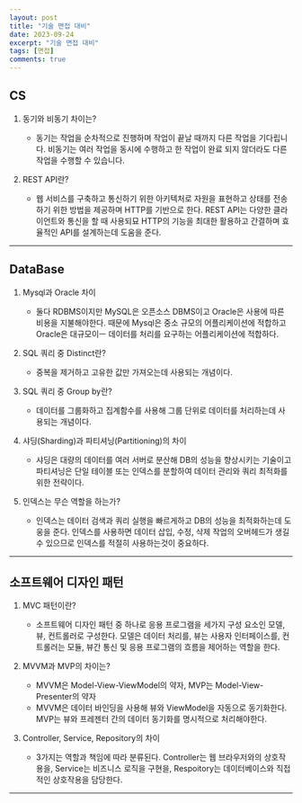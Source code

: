 ```yaml
---
layout: post
title: "기술 면접 대비"
date: 2023-09-24
excerpt: "기술 면접 대비"
tags: [면접]
comments: true
---
```


## CS

1. 동기와 비동기 차이는? 

    * 동기는 작업을 순차적으로 진행하며 작업이 끝날 때까지 다른 작업을 기다립니다. 비동기는 여러 작업을 동시에 수행하고 한 작업이 완료 되지 않더라도 다른 작업을 수행할 수 있습니다. 

2. REST API란?

    * 웹 서비스를 구축하고 통신하기 위한 아키텍처로 자원을 표현하고 상태를 전송하기 위한 방법을 제공하며 HTTP를 기반으로 한다. REST API는 다양한 클라이언트와 통신을 할 때 사용되묘 HTTP의 기능을 최대한 활용하고 간결하며 효율적인 API를 설계하는데 도움을 준다. 


---


## DataBase

1. Mysql과 Oracle 차이

    * 둘다 RDBMS이지만 MySQL은 오픈소스 DBMS이고 Oracle은 사용에 따른 비용을 지불해야한다. 때문에 Mysql은 중소 규모의 어플리케이션에 적합하고 Oracle은 대규모이ㅡ 데이터를 처리를 요구하는 어플리케이션에 적합하다. 

2. SQL 쿼리 중 Distinct란? 

    * 중복을 제거하고 고유한 값만 가져오는데 사용되는 개념이다. 

3. SQL 쿼리 중 Group by란? 

    * 데이터를 그룹화하고 집계함수를 사용해 그룹 단위로 데이터를 처리하는데 사용되는 개념이다. 

4. 샤딩(Sharding)과 파티셔닝(Partitioning)의 차이 

    * 샤딩은 대량의 데이터를 여러 서버로 분산해 DB의 성능을 향상시키는 기술이고 파티셔닝은 단일 테이블 또는 인덱스를 분할하여 데이터 관리와 쿼리 최적화를 위한 전략이다. 

5. 인덱스는 무슨 역할을 하는가?

    * 인덱스는 데이터 검색과 쿼리 실행을 빠르게하고 DB의 성능을 최적화하는데 도웅을 준다. 인덱스를 사용하면 데이터 삽입, 수정, 삭제 작업의 오버헤드가 생길 수 있으므로 인덱스를 적절히 사용하는것이 중요하다. 

---

## 소프트웨어 디자인 패턴

1. MVC 패턴이란?  

    * 소프트웨어 디자인 패턴 중 하나로 응용 프로그램을 세가지 구성 요소인 모델, 뷰, 컨트롤러로 구성한다. 모델은 데이터 처리를, 뷰는 사용자 인터페이스를, 컨트롤러는 모듈, 뷰간 통신 및 응용 프로그램의 흐름을 제어하는 역할을 한다. 

2. MVVM과 MVP의 차이는? 

    * MVVM은 Model-View-ViewModel의 약자, MVP는 Model-View-Presenter의 약자
    * MVVM은 데이터 바인딩을 사용해 뷰와 ViewModel을 자동으로 동기화한다. MVP는 뷰와 프레젠터 간의 데이터 동기화를 명시적으로 처리해야한다. 

3. Controller, Service, Repository의 차이 

    * 3가지는 역할과 책임에 따라 분류된다. Controller는 웹 브라우저와의 상호작용을, Service는 비즈니스 로직을 구현을, Respoitory는 데이터베이스와 직접적인 상호작용을 담당한다. 

---
